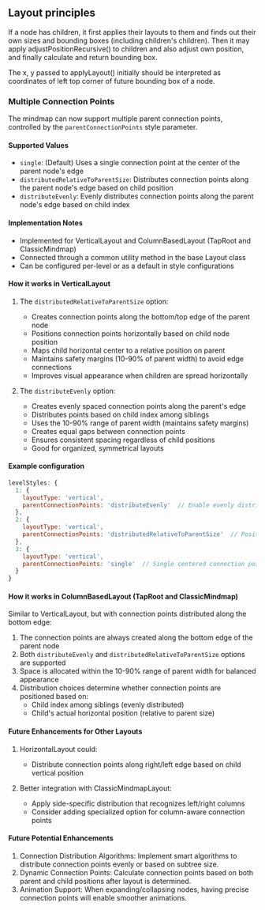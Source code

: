 ## Layout principles
If a node has children, it first applies their layouts to them and finds out their own sizes and bounding boxes (including children's children).
Then it may apply adjustPositionRecursive() to children and also 
adjust own position, and finally calculate and return bounding box.

The x, y passed to applyLayout() initially should be interpreted as 
coordinates of left top corner of future bounding box of a node.

### Multiple Connection Points

The mindmap can now support multiple parent connection points, controlled by the `parentConnectionPoints` style parameter.

#### Supported Values
- `single`: (Default) Uses a single connection point at the center of the parent node's edge
- `distributedRelativeToParentSize`: Distributes connection points along the parent node's edge based on child position
- `distributeEvenly`: Evenly distributes connection points along the parent node's edge based on child index

#### Implementation Notes
- Implemented for VerticalLayout and ColumnBasedLayout (TapRoot and ClassicMindmap)
- Connected through a common utility method in the base Layout class
- Can be configured per-level or as a default in style configurations

#### How it works in VerticalLayout

1. The `distributedRelativeToParentSize` option:
   - Creates connection points along the bottom/top edge of the parent node
   - Positions connection points horizontally based on child node position
   - Maps child horizontal center to a relative position on parent
   - Maintains safety margins (10-90% of parent width) to avoid edge connections
   - Improves visual appearance when children are spread horizontally

2. The `distributeEvenly` option:
   - Creates evenly spaced connection points along the parent's edge
   - Distributes points based on child index among siblings
   - Uses the 10-90% range of parent width (maintains safety margins)
   - Creates equal gaps between connection points
   - Ensures consistent spacing regardless of child positions
   - Good for organized, symmetrical layouts

#### Example configuration
```javascript
levelStyles: {
  1: {
    layoutType: 'vertical',
    parentConnectionPoints: 'distributeEvenly'  // Enable evenly distributed connection points
  },
  2: {
    layoutType: 'vertical',
    parentConnectionPoints: 'distributedRelativeToParentSize'  // Position based on child location
  },
  3: {
    layoutType: 'vertical',
    parentConnectionPoints: 'single'  // Single centered connection point
  }
}
```

#### How it works in ColumnBasedLayout (TapRoot and ClassicMindmap)
Similar to VerticalLayout, but with connection points distributed along the bottom edge:

1. The connection points are always created along the bottom edge of the parent node
2. Both `distributeEvenly` and `distributedRelativeToParentSize` options are supported
3. Space is allocated within the 10-90% range of parent width for balanced appearance
4. Distribution choices determine whether connection points are positioned based on:
   - Child index among siblings (evenly distributed)
   - Child's actual horizontal position (relative to parent size)

#### Future Enhancements for Other Layouts
1. HorizontalLayout could:
   - Distribute connection points along right/left edge based on child vertical position

2. Better integration with ClassicMindmapLayout:
   - Apply side-specific distribution that recognizes left/right columns
   - Consider adding specialized option for column-aware connection points

#### Future Potential Enhancements
1. Connection Distribution Algorithms: Implement smart algorithms to distribute connection points evenly or based on subtree size.
2. Dynamic Connection Points: Calculate connection points based on both parent and child positions after layout is determined.
3. Animation Support: When expanding/collapsing nodes, having precise connection points will enable smoother animations.
